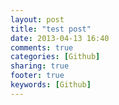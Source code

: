 ```yaml
---
layout: post
title: "test post"
date: 2013-04-13 16:40
comments: true
categories: [Github]
sharing: true
footer: true
keywords: [Github]
---
```

